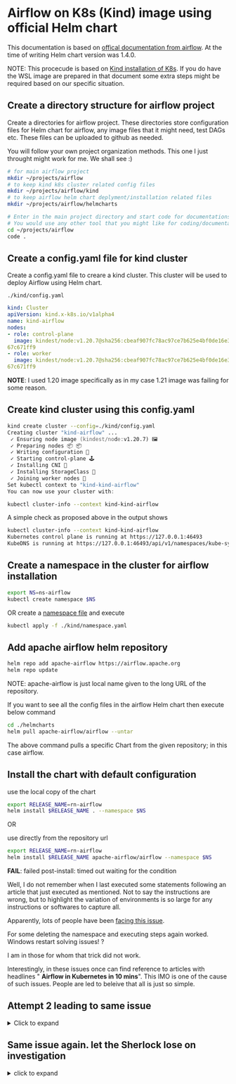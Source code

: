 # Airflow on K8s (Kind) image using official Helm chart

This documentation is based on [offical documentation from airflow](https://airflow.apache.org/docs/helm-chart/stable/quick-start.html). At the time of writing Helm chart version was 1.4.0.

NOTE: This procecude is based on [Kind installation of K8s](https://github.com/arundeep78/wsl_debian_dev/blob/master/Kind_k8s_Readme.md). If you do have the WSL image are prepared in that document some extra steps might be required based on our specific situation.

## Create a directory structure for airflow project

Create a directories for airflow project. These directories store configuration files for Helm chart for airflow, any image files that it might need, test DAGs etc. These files can be uploaded to github as needed.

You will follow your own project organization methods. This one I just throught might work for me. We shall see  :)

```zsh
# for main airflow project
mkdir ~/projects/airflow 
# to keep kind k8s cluster related config files
mkdir ~/projects/airflow/kind 
# to keep airflow helm chart deplyment/installation related files
mkdir ~/projects/airflow/helmcharts 

# Enter in the main project directory and start code for documentations.
# You would use any other tool that you might like for coding/documentation
cd ~/projects/airflow
code .
```

## Create a config.yaml file for kind cluster

Create a config.yaml file to creare a kind cluster. This cluster will be used to deploy Airflow using Helm chart.

`./kind/config.yaml`

```yaml
kind: Cluster
apiVersion: kind.x-k8s.io/v1alpha4
name: kind-airflow
nodes:
- role: control-plane
  image: kindest/node:v1.20.7@sha256:cbeaf907fc78ac97ce7b625e4bf0de16e3ea725daf6b04f930bd14c
67c671ff9
- role: worker
  image: kindest/node:v1.20.7@sha256:cbeaf907fc78ac97ce7b625e4bf0de16e3ea725daf6b04f930bd14c
67c671ff9
```

**NOTE**: I used 1.20 image specifically as in my case 1.21 image was failing for some reason.

## Create kind cluster using this config.yaml

```zsh
kind create cluster --config=./kind/config.yaml                                              ─╯
Creating cluster "kind-airflow" ...
 ✓ Ensuring node image (kindest/node:v1.20.7) 🖼
 ✓ Preparing nodes 📦 📦
 ✓ Writing configuration 📜
 ✓ Starting control-plane 🕹️
 ✓ Installing CNI 🔌
 ✓ Installing StorageClass 💾
 ✓ Joining worker nodes 🚜
Set kubectl context to "kind-kind-airflow"
You can now use your cluster with:

kubectl cluster-info --context kind-kind-airflow
```

A simple check as proposed above in the output shows

```zsh
kubectl cluster-info --context kind-kind-airflow                                      ─╯
Kubernetes control plane is running at https://127.0.0.1:46493
KubeDNS is running at https://127.0.0.1:46493/api/v1/namespaces/kube-system/services/kube-dns:dns/proxy
```

## Create a namespace in the cluster for airflow installation

```zsh
export NS=ns-airflow
kubectl create namespace $NS
```

OR create a [namespace file](kind/namespace.yaml) and execute

```zsh
kubectl apply -f ./kind/namespace.yaml
```

## Add apache airflow helm repository

```zsh
helm repo add apache-airflow https://airflow.apache.org
helm repo update
```

NOTE: apache-airflow is just local name given to the long URL of the repository.

If you want to see all the config files in the airflow Helm chart then execute below command

```zsh
cd ./helmcharts
helm pull apache-airflow/airflow --untar
```

The above command pulls a specific Chart from the given repository; in this case airflow.

## Install the chart with default configuration

use the local copy of the chart

```zsh
export RELEASE_NAME=rn-airflow
helm install $RELEASE_NAME . --namespace $NS
```

OR

use directly from the repository url

```zsh
export RELEASE_NAME=rn-airflow
helm install $RELEASE_NAME apache-airflow/airflow --namespace $NS
```

**FAIL**: failed post-install: timed out waiting for the condition

Well, I do not remember when I last executed some statements following an article that just executed as mentioned. Not to say the instructions are wrong, but to highlight the variation of environments is so large for any instructions or softwares to capture all.

Apparently, lots of people have been [facing this issue](https://github.com/apache/airflow/issues/16176).

For some deleting the namespace and executing steps again worked. Windows restart solving issues! ?

I am in those for whom that trick did not work.

Interestingly, in these issues once can find reference to articles with headlines " **Airflow in Kubernetes in 10 mins**". This IMO is one of the cause of such issues. People are led to beleive that all is just so simple.

## Attempt 2 leading to same issue

<details>
  <summary> Click to expand</summary>

Cleanup

```zsh
kind delete cluster --namespace $NS
```

start again

1. create kind cluster
2. create namespace in cluster
3. set default namespace for kubectl commands

   ```zsh
   kcn $NS # This short works if you have Oh My ZSH installed
   ```

4. Helm install with debug option

  ```zsh
  helm install $RELEASE_NAME apache-airflow/airflow --namespace $NS --debug
  ```

</details>

## Same issue again. let the Sherlock lose on investigation

<details>

<summary>click to expand</summary>

1. Check pods. All are in `ImagePullBackOff` status

   ```zsh
   kgp
   ```

2. get logs of one of the failed pods

   ```zsh
   kdp rn-airflow-redis-0 # you may have a different pod name
   ```

3. Error seems to be getting image downloaded from Docker.io into the node

   ```zsh
   Failed to pull image "redis:6-buster": rpc error: code = Unknown desc = failed to pull and unpack image "docker.io/library/redis:6-buster": failed to resolve reference "docker.io/library/redis:6-buster": failed to do request: Head "https://registry-1.docker.io/v2/library/redis/manifests/6-buster": dial tcp: lookup registry-1.docker.io on 172.19.0.1:53: no such host
   ```

4. Try reaching out the host `registry-1.docker.io` on the host machine. it seems get the IP address, just that ping is blocked(probably) at server level

   ```zsh
    $ping registry-1.docker.io
    PING registry-1.docker.io (54.198.211.201) 56(84) bytes of data.
    $ping registry.docker.io
    PING registry-1.docker.io (54.198.211.201) 56(84) bytes of data.
    $ping docker.io
    PING docker.io (34.237.197.36) 56(84) bytes of data.
   ```

5. That means host WSL Debian can reach docker. Some network issue in cluster node images. Let's see if node has access to internet. Which nodes exists in kind cluster?

    ```zsh
    $kind get nodes --name kind-airflow
    kind-airflow-worker
    kind-airflow-control-plane
    ```

6. As these nodes are actually docker images running in the host, we can open an interactive session with the worker node.

   ```zsh
   docker exec -it kind-airflow-worker bash
   root@kind-airflow-worker:/#
   ```

7. As this is a restricted image need to install basic tools first

    ```zsh
    apt update
    apt install iputils-ping traceroute
    ```

8. Lets try reaching out the docker.io and registry-1.docker.io from this node

    ```zsh
    $root@kind-airflow-worker:/# ping docker.io
    PING docker.io (34.237.197.36) 56(84) bytes of data.
    $root@kind-airflow-worker:/# ping registry-1.docker.io
    ping: registry-1.docker.io: No address associated with hostname
    $root@kind-airflow-worker:/# ping registry.docker.io
    ping: registry.docker.io: Name or service not known
    ```

9. For some reason this node can reach to docker.io with same IP address as host, but cannot find IP address of registry-1.docker.io. Why? can it reach other common hosts? Lets try some of the common ones

    ```zsh
    $root@kind-airflow-worker:/# ping google.com
    PING google.com (216.239.32.10) 56(84) bytes of data.
    64 bytes from ns1.google.com (216.239.32.10): icmp_seq=1 ttl=105 time=41.0 ms
    $root@kind-airflow-worker:/# ping yahoo.com
    PING YAHoo.com (98.137.11.163) 56(84) bytes of data.
    64 bytes from media-router-fp74.prod.media.vip.gq1.yahoo.com (98.137.11.163): icmp_seq=1 ttl=42 time=186 ms
    $root@kind-airflow-worker:/# ping amazon.com
    PING aMAzon.com (176.32.103.205) 56(84) bytes of data.
    64 bytes from 176.32.103.205 (176.32.103.205): icmp_seq=1 ttl=233 time=131 ms
    ```

10. The node has internet connection, great!. But for some reason it just cannot resolve that particular host related to docker registry!! This means general internet routing is working. In this specific case.

    `From Kubernetes KIND cluster node(which is a docker container) > to WSL2 Debian host (running docker engine) > Windows 11 (with WSL2) > to router and further.`

11. How are the network settings in different computing units
    1. In Kind worker node, which is infact a docker container

        ```zsh
        $root@kind-airflow-worker:/ hostname -I
        10.244.1.1 10.244.1.1 10.244.1.1 10.244.1.1 10.244.1.1 10.244.1.1 172.19.0.2 10.244.1.1 10.244.1.1 10.244.1.1 fc00:f853:ccd:e793::2
        $root@kind-airflow-worker:/ cat /etc/resolv.conf
        nameserver 172.19.0.1
        options ndots:0
        ```

    2. In WSL2 machine that hosts the docker environment and kind deployment

        ```zsh
        $hostname -I
        172.17.121.109 172.17.0.1 172.19.0.1 172.18.0.1 fc00:f853:ccd:e793::1
        $cat /etc/resolv.conf
        # This file was automatically generated by WSL. To stop automatic generation of this file, add the following entry to /etc/wsl.conf:
        # [network]
        # generateResolvConf = false
        nameserver 172.17.112.1
        ```

    3. In windows machine running WSL 2 image

        ```powershell
        ipconfig
        Wireless LAN adapter Wi-Fi:

          Connection-specific DNS Suffix  . : TL-WA860RE
          Link-local IPv6 Address . . . . . : fe80::8cde:69ec:2173:cd80%15
          IPv4 Address. . . . . . . . . . . : 192.168.1.102
          Subnet Mask . . . . . . . . . . . : 255.255.255.0
          Default Gateway . . . . . . . . . : 192.168.1.1

       Ethernet adapter vEthernet (WSL):

          Connection-specific DNS Suffix  . :
          Link-local IPv6 Address . . . . . : fe80::b1b4:4306:8fd8:368e%43
          IPv4 Address. . . . . . . . . . . : 172.17.112.1
          Subnet Mask . . . . . . . . . . . : 255.255.240.0
          Default Gateway . . . . . . . . . :
        ```

12. This seems OK! atleast to me. Kind node with IP address 172.19.0.2 points to 172.19.0.1 as nameserver, which is IP of the host machine running Kind cluster in docker. This hostmachine points to 172.17.112.1 as nameserver, which is IP address of the WSL interface. And that some connects to local adapter on Windows and out it goes to the internet world. This is how it can connect to google and yahoo and likes. Not sure what is the block for registry.docker.io. I need some network expert!!!
13. How about `traceroute`?. It seems for some reason DNS tables are not reaching the Kind node. Not sure, as to why only registry-1.docker.com is not working
    1. On Debian host WSL2 image

        ```zsh
        $traceroute docker.io
        traceroute to docker.io (35.171.64.121), 30 hops max, 60 byte packets
        1  arunpc.mshome.net (172.17.112.1)  0.338 ms  0.223 ms  0.214 ms
        2  speedport.ip (192.168.1.1)  3.671 ms  3.621 ms  6.535 ms
        $traceroute registry-1.docker.io
        traceroute to registry-1.docker.io (54.198.211.201), 30 hops max, 60 byte packets
        1  arunpc.mshome.net (172.17.112.1)  0.251 ms  0.172 ms  0.166 ms
        2  speedport.ip (192.168.1.1)  2.993 ms  3.070 ms  5.096 ms
        ```

    2. On kind node

        ```zsh
        $root@kind-airflow-worker:/ traceroute registry-1.docker.io
        registry-1.docker.io: No address associated with hostname
        Cannot handle "host" cmdline arg 'registry-1.docker.io' on position 1 (argc 1)
        $root@kind-airflow-worker:/ traceroute docker.io
        traceroute to docker.io (54.84.243.136), 30 hops max, 60 byte packets
        1  172.19.0.1 (172.19.0.1)  0.246 ms  0.010 ms  0.006 ms
        2  arunpc.mshome.net (172.17.112.1)  0.193 ms  0.145 ms  0.208 ms
        3  speedport.ip (192.168.1.1)  2.803 ms  2.778 ms  2.733 ms

        ```

        however traceroute to IP address as given by WSL host is working.

        ```zsh
        $root@kind-airflow-worker:/ traceroute 54.198.211.201
        traceroute to 54.198.211.201 (54.198.211.201), 30 hops max, 60 byte packets
        1  172.19.0.1 (172.19.0.1)  0.226 ms  0.011 ms  0.005 ms
        2  arunpc.mshome.net (172.17.112.1)  0.272 ms  0.253 ms  0.262 ms
        3  speedport.ip (192.168.1.1)  2.693 ms  2.704 ms  3.169 ms
        ```

14. It seems trouble is only with the specific name resolution. Maybe it has something to do with the host with hyphen '-' in the name. But that should also mean that it is something specific to the Node image's linux version/configuration etc. As same host is working through Debian on WSL and Windows. Well, it does not seem to be a generic issue. I searched for some websites with hyphen in names and it works!!. What is wrong with registry-1.docker.io and where??

    ```zsh
    $root@kind-airflow-worker:/ ping street-map.co.uk
    PING street-map.co.uk (199.59.243.200) 56(84) bytes of data.
    64 bytes from 199.59.243.200 (199.59.243.200): icmp_seq=1 ttl=118 time=17.1 ms
    $root@kind-airflow-worker:/ ping merriam-webster.com
    PING merriam-webster.com (65.9.20.55) 56(84) bytes of data.
    64 bytes from server-65-9-20-55.zag50.r.cloudfront.net (65.9.20.55): icmp_seq=1 ttl=243 time=18.2 ms
    $root@kind-airflow-worker:/ ping ghcr.io
    PING ghcr.io (140.82.121.33) 56(84) bytes of data.
    ```

15. There are some articles that talks about hyphens and underscores in hostnames. But none that could specify why just a specific host won't work. As my knowledge of networks is limited, so I have not clue what could I do. So, i tried to setup `/etc/resolve.conf` in Kind node image same as it is for the WSL Debian host where docker/kind is running and give it a try. It works!!!.

    ```zsh
    $root@kind-airflow-worker:/ nano /etc/resolv.conf

    #nameserver 172.19.0.1
    nameserver 172.17.112.1
    options ndots:0

    $root@kind-airflow-worker:/ traceroute registry-1.docker.io
    traceroute to registry-1.docker.io (52.200.37.142), 30 hops max, 60 byte packets
    1  172.19.0.1 (172.19.0.1)  0.075 ms  0.015 ms  0.010 ms
    2  arunpc.mshome.net (172.17.112.1)  0.193 ms  0.170 ms  0.162 ms
    ```

16. But why? Where is the block for registry-1.docker.io in the original/default setup when everything else is working? This may be a search later, but for now need to see what can I need to change so that this change remains in the node image even when I delete the kind cluster and restart it. Is it a docker change or something need to be added to the kind cluster's config.yaml? as I change in docker then it will be for every docker/kind instance. Maybe better to find image/cluster specific solution.

</details>
